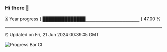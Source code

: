 ### Hi there 👋

⏳ Year progress { ██████████████▁▁▁▁▁▁▁▁▁▁▁▁▁▁▁▁ } 47.00 %

---

⏰ Updated on Fri, 21 Jun 2024 00:39:35 GMT

![Progress Bar CI](https://github.com/Shyam-Makwana/GitHub-Actions-Demo/workflows/Progress%20Bar%20CI/badge.svg)

